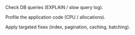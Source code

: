 Check DB queries (EXPLAIN / slow query log).

Profile the application code (CPU / allocations).

Apply targeted fixes (index, pagination, caching, batching).


